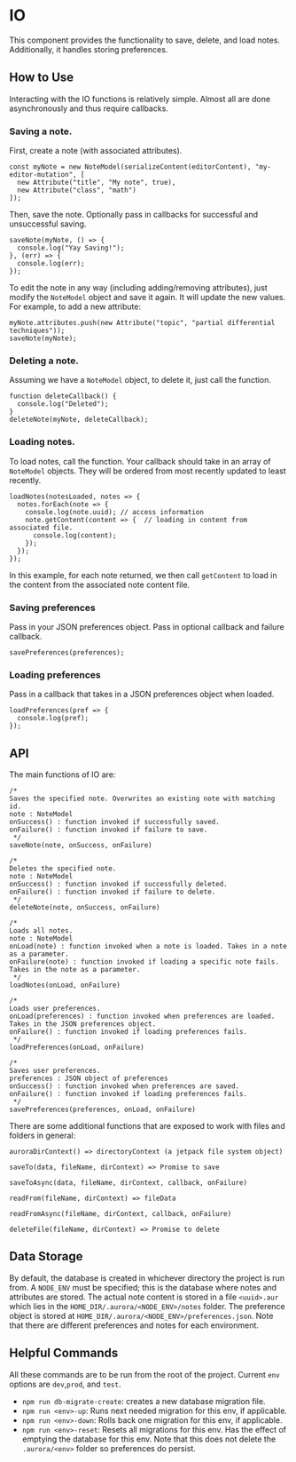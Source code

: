 # IO
This component provides the functionality to save, delete, and load notes.
Additionally, it handles storing preferences.

## How to Use
Interacting with the IO functions is relatively simple. Almost all are done asynchronously and thus
require callbacks.

### Saving a note.
First, create a note (with associated attributes).
```
const myNote = new NoteModel(serializeContent(editorContent), "my-editor-mutation", [
  new Attribute("title", "My note", true),
  new Attribute("class", "math")
]);
```
Then, save the note. Optionally pass in callbacks for successful and unsuccessful saving.
```
saveNote(myNote, () => {
  console.log("Yay Saving!");
}, (err) => {
  console.log(err);
});
```
To edit the note in any way (including adding/removing attributes), just modify the
`NoteModel` object and save it again. It will update the new values. For example, to add a new attribute:
```
myNote.attributes.push(new Attribute("topic", "partial differential techniques"));
saveNote(myNote);
```

### Deleting a note.
Assuming we have a `NoteModel` object, to delete it, just call the function.
```
function deleteCallback() {
  console.log("Deleted");
}
deleteNote(myNote, deleteCallback);
```

### Loading notes.
To load notes, call the function. Your callback should take in an array of `NoteModel`
objects. They will be ordered from most recently updated to least recently.
```
loadNotes(notesLoaded, notes => {
  notes.forEach(note => {
    console.log(note.uuid); // access information
    note.getContent(content => {  // loading in content from associated file.
      console.log(content);
    });
  });
});
```
In this example, for each note returned, we then call `getContent` to load in the content
from the associated note content file.

### Saving preferences
Pass in your JSON preferences object. Pass in optional callback and failure callback.
```
savePreferences(preferences);
```

### Loading preferences
Pass in a callback that takes in a JSON preferences object when loaded.
```
loadPreferences(pref => {
  console.log(pref);
});
```

## API
The main functions of IO are:
```
/*
Saves the specified note. Overwrites an existing note with matching id.
note : NoteModel
onSuccess() : function invoked if successfully saved.
onFailure() : function invoked if failure to save.
 */
saveNote(note, onSuccess, onFailure)

/*
Deletes the specified note.
note : NoteModel
onSuccess() : function invoked if successfully deleted.
onFailure() : function invoked if failure to delete.
 */
deleteNote(note, onSuccess, onFailure)

/*
Loads all notes.
note : NoteModel
onLoad(note) : function invoked when a note is loaded. Takes in a note as a parameter.
onFailure(note) : function invoked if loading a specific note fails. Takes in the note as a parameter.
 */
loadNotes(onLoad, onFailure)

/*
Loads user preferences.
onLoad(preferences) : function invoked when preferences are loaded. Takes in the JSON preferences object.
onFailure() : function invoked if loading preferences fails.
 */
loadPreferences(onLoad, onFailure)

/*
Saves user preferences.
preferences : JSON object of preferences
onSuccess() : function invoked when preferences are saved.
onFailure() : function invoked if loading preferences fails.
 */
savePreferences(preferences, onLoad, onFailure)
```

There are some additional functions that are exposed to work with files and folders in general:

```
auroraDirContext() => directoryContext (a jetpack file system object)

saveTo(data, fileName, dirContext) => Promise to save

saveToAsync(data, fileName, dirContext, callback, onFailure)

readFrom(fileName, dirContext) => fileData

readFromAsync(fileName, dirContext, callback, onFailure)

deleteFile(fileName, dirContext) => Promise to delete
```

## Data Storage
By default, the database is created in whichever directory the project is run from.
A `NODE_ENV` must be specified; this is the database where notes and attributes are stored.
The actual note content is stored in a file `<uuid>.aur` which lies in the `HOME_DIR/.aurora/<NODE_ENV>/notes` folder.
The preference object is stored at `HOME_DIR/.aurora/<NODE_ENV>/preferences.json`.
Note that there are different preferences and notes for each environment.

## Helpful Commands
All these commands are to be run from the root of the project.
Current `env` options are `dev`,`prod`, and `test`.
- `npm run db-migrate-create`: creates a new database migration file.
- `npm run <env>-up`: Runs next needed migration for this env, if applicable.
- `npm run <env>-down`: Rolls back one migration for this env, if applicable.
- `npm run <env>-reset`: Resets all migrations for this env. Has the effect of emptying the database for this env. Note that this does not delete the `.aurora/<env>` folder so preferences do persist.
